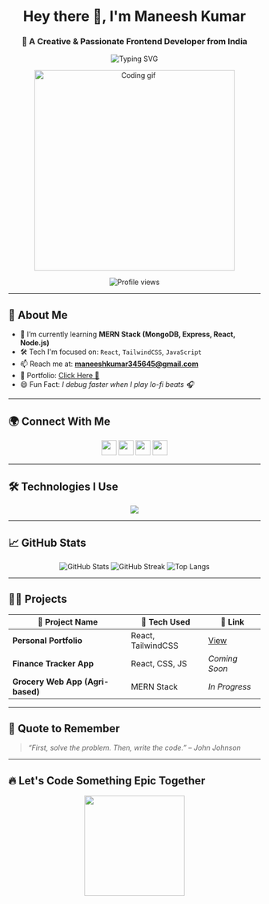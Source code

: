<h1 align="center">Hey there 👋, I'm Maneesh Kumar</h1>
<h3 align="center">🚀 A Creative & Passionate Frontend Developer from India</h3>

<p align="center">
  <img src="https://readme-typing-svg.demolab.com?font=Fira+Code&size=25&duration=3000&pause=1000&center=true&width=435&lines=I+love+designing+beautiful+UI.;I+code+in+React+and+JavaScript.;Currently+learning+the+MERN+stack.;Let's+build+something+awesome+💻" alt="Typing SVG" />
</p>

<p align="center">
  <img src="https://mir-s3-cdn-cf.behance.net/project_modules/hd/06f21a161921919.63cd7887d0a70.gif" width="400" alt="Coding gif" />
</p>

<p align="center">
  <img src="https://komarev.com/ghpvc/?username=maneeshkumarr&label=Profile%20views&color=0e75b6&style=flat" alt="Profile views" />
</p>

---

## 🧠 About Me

- 🌱 I’m currently learning **MERN Stack (MongoDB, Express, React, Node.js)**  
- 🛠️ Tech I'm focused on: `React`, `TailwindCSS`, `JavaScript`  
- 📫 Reach me at: **maneeshkumar345645@gmail.com**  
- 🔗 Portfolio: [Click Here 🚀](https://maneesh-s-folio-gp3w.vercel.app)  
- 😄 Fun Fact: *I debug faster when I play lo-fi beats 🎧*

---

## 🌍 Connect With Me

<p align="center">
  <a href="https://twitter.com/manish_kumar28"><img src="https://skillicons.dev/icons?i=twitter" height="30"/></a>
  <a href="https://linkedin.com/in/maneesh-kumar"><img src="https://skillicons.dev/icons?i=linkedin" height="30"/></a>
  <a href="https://instagram.com/manish_vokkaliga"><img src="https://skillicons.dev/icons?i=instagram" height="30"/></a>
  <a href="https://www.hackerrank.com/manishpersonal61"><img src="https://cdn.jsdelivr.net/gh/devicons/devicon/icons/hackerrank/hackerrank-original.svg" height="30" /></a>
</p>

---

## 🛠️ Technologies I Use

<p align="center">
  <img src="https://skillicons.dev/icons?i=html,css,js,react,tailwind,nodejs,express,mongodb,mysql,python,java,php,git,bootstrap" />
</p>

---

## 📈 GitHub Stats

<p align="center">
  <img src="https://github-readme-stats.vercel.app/api?username=maneeshkumarr&show_icons=true&theme=radical" alt="GitHub Stats" />
  <img src="https://github-readme-streak-stats.herokuapp.com?user=maneeshkumarr&theme=radical" alt="GitHub Streak" />
  <img src="https://github-readme-stats.vercel.app/api/top-langs/?username=maneeshkumarr&layout=compact&theme=radical" alt="Top Langs" />
</p>

---

## 🧑‍💻 Projects

| 💼 Project Name | 🚀 Tech Used | 🔗 Link |
|----------------|-------------|--------|
| **Personal Portfolio** | React, TailwindCSS | [View](https://maneesh-s-folio-gp3w.vercel.app) |
| **Finance Tracker App** | React, CSS, JS | *Coming Soon* |
| **Grocery Web App (Agri-based)** | MERN Stack | *In Progress* |

---

## 💬 Quote to Remember

> *“First, solve the problem. Then, write the code.” – John Johnson*

---

## 🔥 Let's Code Something Epic Together

<p align="center">
  <img src="https://media.giphy.com/media/f3iwJFOVOwuy7K6FFw/giphy.gif" width="200" />
</p>
